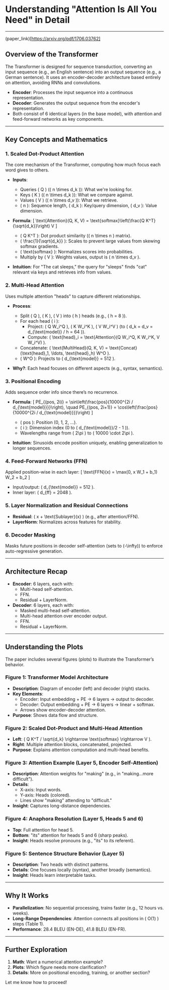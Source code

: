 # Understanding "Attention Is All You Need" in Detail
---

(paper_link)[https://arxiv.org/pdf/1706.03762]

## Overview of the Transformer

The Transformer is designed for sequence transduction, converting an input sequence (e.g., an English sentence) into an output sequence (e.g., a German sentence). It uses an encoder-decoder architecture based entirely on attention, avoiding RNNs and convolutions.

- **Encoder**: Processes the input sequence into a continuous representation.
- **Decoder**: Generates the output sequence from the encoder's representation.
- Both consist of 6 identical layers (in the base model), with attention and feed-forward networks as key components.

---

## Key Concepts and Mathematics

### 1. Scaled Dot-Product Attention

The core mechanism of the Transformer, computing how much focus each word gives to others.

- **Inputs**:
  - Queries \( Q \) (\( n \times d_k \)): What we're looking for.
  - Keys \( K \) (\( n \times d_k \)): What we compare against.
  - Values \( V \) (\( n \times d_v \)): What we retrieve.
  - \( n \): Sequence length, \( d_k \): Key/query dimension, \( d_v \): Value dimension.
- **Formula**:
  \[
  \text{Attention}(Q, K, V) = \text{softmax}\left(\frac{Q K^T}{\sqrt{d_k}}\right) V
  \]
  - \( Q K^T \): Dot product similarity (\( n \times n \) matrix).
  - \( \frac{1}{\sqrt{d_k}} \): Scales to prevent large values from skewing softmax gradients.
  - \( \text{softmax} \): Normalizes scores into probabilities.
  - Multiply by \( V \): Weights values, output is \( n \times d_v \).

- **Intuition**: For "The cat sleeps," the query for "sleeps" finds "cat" relevant via keys and retrieves info from values.

### 2. Multi-Head Attention

Uses multiple attention "heads" to capture different relationships.

- **Process**:
  - Split \( Q \), \( K \), \( V \) into \( h \) heads (e.g., \( h = 8 \)).
  - For each head \( i \):
    - Project: \( Q W_i^Q \), \( K W_i^K \), \( V W_i^V \) (to \( d_k = d_v = d_{\text{model}} / h = 64 \)).
    - Compute: \( \text{head}_i = \text{Attention}(Q W_i^Q, K W_i^K, V W_i^V) \).
  - Concatenate: \( \text{MultiHead}(Q, K, V) = \text{Concat}(\text{head}_1, \ldots, \text{head}_h) W^O \).
  - \( W^O \): Projects to \( d_{\text{model}} = 512 \).

- **Why?**: Each head focuses on different aspects (e.g., syntax, semantics).

### 3. Positional Encoding

Adds sequence order info since there’s no recurrence.

- **Formula**:
  \[
  PE_{(pos, 2i)} = \sin\left(\frac{pos}{10000^{2i / d_{\text{model}}}}\right), \quad PE_{(pos, 2i+1)} = \cos\left(\frac{pos}{10000^{2i / d_{\text{model}}}}\right)
  \]
  - \( pos \): Position (0, 1, 2, …).
  - \( i \): Dimension index (0 to \( d_{\text{model}}/2 - 1 \)).
  - Wavelengths range from \( 2\pi \) to \( 10000 \cdot 2\pi \).

- **Intuition**: Sinusoids encode position uniquely, enabling generalization to longer sequences.

### 4. Feed-Forward Networks (FFN)

Applied position-wise in each layer:
\[
\text{FFN}(x) = \max(0, x W_1 + b_1) W_2 + b_2
\]
- Input/output: \( d_{\text{model}} = 512 \).
- Inner layer: \( d_{ff} = 2048 \).

### 5. Layer Normalization and Residual Connections

- **Residual**: \( x + \text{Sublayer}(x) \) (e.g., after attention/FFN).
- **LayerNorm**: Normalizes across features for stability.

### 6. Decoder Masking

Masks future positions in decoder self-attention (sets to \(-\infty\)) to enforce auto-regressive generation.

---

## Architecture Recap

- **Encoder**: 6 layers, each with:
  - Multi-head self-attention.
  - FFN.
  - Residual + LayerNorm.
- **Decoder**: 6 layers, each with:
  - Masked multi-head self-attention.
  - Multi-head attention over encoder output.
  - FFN.
  - Residual + LayerNorm.

---

## Understanding the Plots

The paper includes several figures (plots) to illustrate the Transformer’s behavior.

### Figure 1: Transformer Model Architecture

- **Description**: Diagram of encoder (left) and decoder (right) stacks.
- **Key Elements**:
  - Encoder: Input embedding + PE → 6 layers → output to decoder.
  - Decoder: Output embedding + PE → 6 layers → linear + softmax.
  - Arrows show encoder-decoder attention.
- **Purpose**: Shows data flow and structure.

### Figure 2: Scaled Dot-Product and Multi-Head Attention

- **Left**: \( Q K^T / \sqrt{d_k} \rightarrow \text{softmax} \rightarrow V \).
- **Right**: Multiple attention blocks, concatenated, projected.
- **Purpose**: Explains attention computation and multi-head benefits.

### Figure 3: Attention Example (Layer 5, Encoder Self-Attention)

- **Description**: Attention weights for "making" (e.g., in "making…more difficult").
- **Details**:
  - X-axis: Input words.
  - Y-axis: Heads (colored).
  - Lines show "making" attending to "difficult."
- **Insight**: Captures long-distance dependencies.

### Figure 4: Anaphora Resolution (Layer 5, Heads 5 and 6)

- **Top**: Full attention for head 5.
- **Bottom**: "its" attention for heads 5 and 6 (sharp peaks).
- **Insight**: Heads resolve pronouns (e.g., "its" to its referent).

### Figure 5: Sentence Structure Behavior (Layer 5)

- **Description**: Two heads with distinct patterns.
- **Details**: One focuses locally (syntax), another broadly (semantics).
- **Insight**: Heads learn interpretable tasks.

---

## Why It Works

- **Parallelization**: No sequential processing, trains faster (e.g., 12 hours vs. weeks).
- **Long-Range Dependencies**: Attention connects all positions in \( O(1) \) steps (Table 1).
- **Performance**: 28.4 BLEU (EN-DE), 41.8 BLEU (EN-FR).

---

## Further Exploration

1. **Math**: Want a numerical attention example?
2. **Plots**: Which figure needs more clarification?
3. **Details**: More on positional encoding, training, or another section?

Let me know how to proceed!